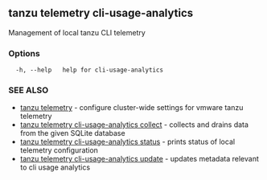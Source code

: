 ## tanzu telemetry cli-usage-analytics

Management of local tanzu CLI telemetry

### Options

```
  -h, --help   help for cli-usage-analytics
```

### SEE ALSO

* [tanzu telemetry](tanzu_telemetry.md)	 - configure cluster-wide settings for vmware tanzu telemetry
* [tanzu telemetry cli-usage-analytics collect](tanzu_telemetry_cli-usage-analytics_collect.md)	 - collects and drains data from the given SQLite database
* [tanzu telemetry cli-usage-analytics status](tanzu_telemetry_cli-usage-analytics_status.md)	 - prints status of local telemetry configuration
* [tanzu telemetry cli-usage-analytics update](tanzu_telemetry_cli-usage-analytics_update.md)	 - updates metadata relevant to cli usage analytics

